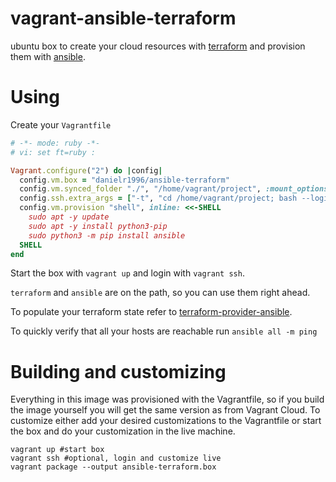# vagrant-ansible-terraform
ubuntu box to create your cloud resources with [terraform](https://www.terraform.io/intro/index.html) and provision them with [ansible](https://docs.ansible.com/ansible/latest/index.html).

# Using
Create your `Vagrantfile`
```ruby
# -*- mode: ruby -*-
# vi: set ft=ruby :

Vagrant.configure("2") do |config|
  config.vm.box = "danielr1996/ansible-terraform"
  config.vm.synced_folder "./", "/home/vagrant/project", :mount_options => ["fmode=700"]
  config.ssh.extra_args = ["-t", "cd /home/vagrant/project; bash --login"]
  config.vm.provision "shell", inline: <<-SHELL
    sudo apt -y update
    sudo apt -y install python3-pip
    sudo python3 -m pip install ansible
  SHELL
end
```

Start the box with `vagrant up` and login with `vagrant ssh`. 

`terraform` and `ansible` are on the path, so you can use them right ahead.

To populate your terraform state refer to [terraform-provider-ansible](https://github.com/nbering/terraform-provider-ansible/).

To quickly verify that all your hosts are reachable run `ansible all -m ping`

# Building and customizing
Everything in this image was provisioned with the Vagrantfile, so if you build the image yourself you will get the same version as from Vagrant Cloud.
To customize either add your desired customizations to the Vagrantfile or start the box and do your customization in the live machine.

```
vagrant up #start box
vagrant ssh #optional, login and customize live
vagrant package --output ansible-terraform.box
```